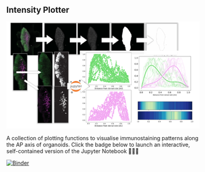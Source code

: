 ## Intensity Plotter

![Illustration of quantification pipeline](./Images/Banner_for_readme.PNG)


A collection of plotting functions to visualise immunostaining patterns along the AP axis of organoids.
Click the badge below to launch an interactive, self-contained version of the Jupyter Notebook 👩🏻‍💻

[![Binder](https://mybinder.org/badge_logo.svg)](https://mybinder.org/v2/gh/StefanoVianello/Intensity_Profiler/HEAD)
